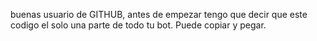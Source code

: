 buenas usuario de GITHUB, antes de empezar tengo que decir que este codigo el solo una parte de todo tu bot.
Puede copiar y pegar.
